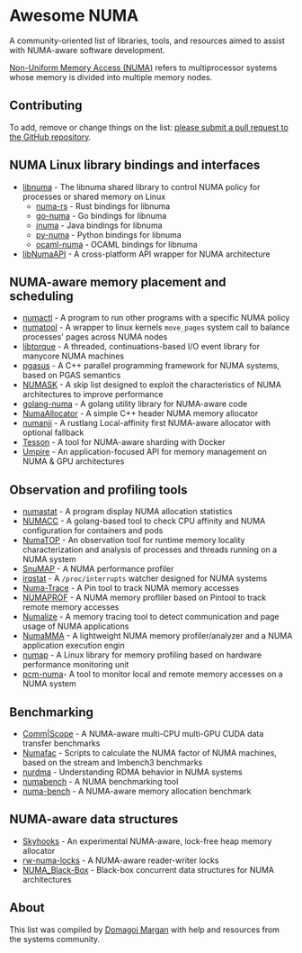 # Awesome NUMA
A community-oriented list of libraries, tools, and resources aimed to assist with NUMA-aware software development.

[Non-Uniform Memory Access (NUMA)](https://en.wikipedia.org/wiki/Non-uniform_memory_access) refers to multiprocessor systems whose memory is divided into multiple memory nodes.

## Contributing
To add, remove or change things on the list:
[please submit a pull request to the GitHub repository](https://github.com/domargan/awesome-numa).

## NUMA Linux library bindings and interfaces
- [libnuma](https://github.com/numactl/numactl) - The libnuma shared library to control NUMA policy for processes or shared memory on Linux
  - [numa-rs](https://github.com/cwpearson/numa-rs) - Rust bindings for libnuma
  - [go-numa](https://github.com/rakyll/go-numa) - Go bindings for libnuma
  - [jnuma](https://github.com/xerial/jnuma) - Java bindings for libnuma
  - [py-numa](https://github.com/smira/py-numa) - Python bindings for libnuma
  - [ocaml-numa](https://github.com/stevebleazard/ocaml-numa) - OCAML bindings for libnuma
- [libNumaAPI](https://github.com/sergeyvfx/libNumaAPI) - A cross-platform API wrapper for NUMA architecture

## NUMA-aware memory placement and scheduling
- [numactl](https://github.com/numactl/numactl) - A program to run other programs with a specific NUMA policy
- [numatool](https://github.com/go2starr/numatool) - A wrapper to linux kernels `move_pages` system call to balance processes' pages across NUMA nodes
- [libtorque](https://github.com/dankamongmen/libtorque) - A threaded, continuations-based I/O event library for manycore NUMA machines
- [pgasus](https://github.com/osmhpi/pgasus) - A C++ parallel programming framework for NUMA systems, based on PGAS semantics
- [NUMASK](https://github.com/sss-lehigh/numask) - A skip list designed to exploit the characteristics of NUMA architectures to improve performance
- [golang-numa](https://github.com/lrita/numa) - A golang utility library for NUMA-aware code
- [NumaAllocator](https://github.com/ReidAtcheson/numaallocator) - A simple C++ header NUMA memory allocator
- [numanji](https://github.com/bastion-rs/numanji) - A rustlang Local-affinity first NUMA-aware allocator with optional fallback
- [Tesson](https://github.com/kobolog/tesson) -  A tool for NUMA-aware sharding with Docker
- [Umpire](https://github.com/LLNL/Umpire) - An application-focused API for memory management on NUMA & GPU architectures

## Observation and profiling tools
- [numastat](https://github.com/numactl/numactl) - A program display NUMA allocation statistics
- [NUMACC](https://github.com/mJace/numacc) - A golang-based tool to check CPU affinity and NUMA configuration for containers and pods
- [NumaTOP](https://github.com/intel/numatop) - An observation tool for runtime memory locality characterization and analysis of processes and threads running on a NUMA system
- [SnuMAP](https://github.com/SnuMAP/SnuMAP) - A NUMA performance profiler
- [irqstat](https://github.com/lanceshelton/irqstat) - A `/proc/interrupts` watcher designed for NUMA systems
- [Numa-Trace](https://github.com/marksfu/Numa-Trace) - A Pin tool to track NUMA memory accesses
- [NUMAPROF](https://github.com/memtt/numaprof) - A NUMA memory profliler based on Pintool to track remote memory accesses
- [Numalize](https://github.com/matthiasdiener/numalize) - A memory tracing tool to detect communication and page usage of NUMA applications
- [NumaMMA](https://github.com/numamma/numamma) - A lightweight NUMA memory profiler/analyzer and a NUMA application execution engin
- [numap](https://github.com/numap-library/numap) - A Linux library for memory profiling based on hardware performance monitoring unit
- [pcm-numa](https://github.com/opcm/pcm)- A tool to monitor local and remote memory accesses on a NUMA system

## Benchmarking
- [Comm|Scope](https://github.com/c3sr/comm_scope) - A NUMA-aware multi-CPU multi-GPU CUDA data transfer benchmarks
- [Numafac](https://github.com/matthiasdiener/numafac) - Scripts to calculate the NUMA factor of NUMA machines, based on the stream and lmbench3 benchmarks
- [nurdma](https://github.com/sss-lehigh/nurdma) - Understanding RDMA behavior in NUMA systems
- [numabench](https://github.com/BrownBigData/numabench) - A NUMA benchmarking tool
- [numa-bench](https://github.com/stephentu/numa-bench) - A NUMA-aware memory allocation benchmark

## NUMA-aware data structures
- [Skyhooks](https://github.com/ShisoftResearch/Skyhooks) - An experimental NUMA-aware, lock-free heap memory allocator
- [rw-numa-locks](https://github.com/azu-labs/rw-numa-locks) - A NUMA-aware reader-writer locks
- [NUMA_Black-Box](https://github.com/xqgex/NUMA_Black-Box) - Black-box concurrent data structures for NUMA architectures

## About
This list was compiled by [Domagoj Margan](https://github.com/domargan) with help and resources from the systems community.
